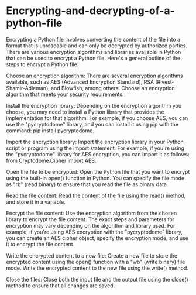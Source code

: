 # Encrypting-and-decrypting-of-a-python-file

Encrypting a Python file involves converting the content of the file into a format that is unreadable and can only be decrypted by authorized parties. There are various encryption algorithms and libraries available in Python that can be used to encrypt a Python file. Here's a general outline of the steps to encrypt a Python file:

Choose an encryption algorithm: There are several encryption algorithms available, such as AES (Advanced Encryption Standard), RSA (Rivest-Shamir-Adleman), and Blowfish, among others. Choose an encryption algorithm that meets your security requirements.

Install the encryption library: Depending on the encryption algorithm you choose, you may need to install a Python library that provides the implementation for that algorithm. For example, if you choose AES, you can use the "pycryptodome" library, and you can install it using pip with the command: pip install pycryptodome.

Import the encryption library: Import the encryption library in your Python script or program using the import statement. For example, if you're using the "pycryptodome" library for AES encryption, you can import it as follows: from Cryptodome.Cipher import AES.

Open the file to be encrypted: Open the Python file that you want to encrypt using the built-in open() function in Python. You can specify the file mode as "rb" (read binary) to ensure that you read the file as binary data.

Read the file content: Read the content of the file using the read() method, and store it in a variable.

Encrypt the file content: Use the encryption algorithm from the chosen library to encrypt the file content. The exact steps and parameters for encryption may vary depending on the algorithm and library used. For example, if you're using AES encryption with the "pycryptodome" library, you can create an AES cipher object, specify the encryption mode, and use it to encrypt the file content.

Write the encrypted content to a new file: Create a new file to store the encrypted content using the open() function with a "wb" (write binary) file mode. Write the encrypted content to the new file using the write() method.

Close the files: Close both the input file and the output file using the close() method to ensure that all changes are saved.
